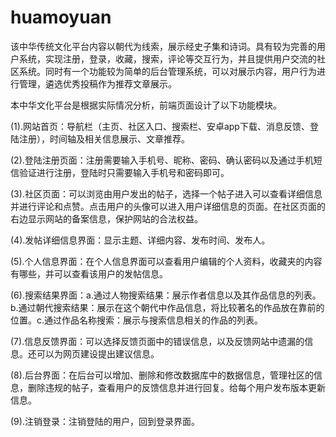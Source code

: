 # huamoyuan
该中华传统文化平台内容以朝代为线索，展示经史子集和诗词。具有较为完善的用户系统，实现注册，登录，收藏，搜索，评论等交互行为，并且提供用户交流的社区系统。同时有一个功能较为简单的后台管理系统，可以对展示内容，用户行为进行管理，遴选优秀投稿作为推荐文章展示。

本中华文化平台是根据实际情况分析，前端页面设计了以下功能模块。

(1).网站首页：导航栏（主页、社区入口、搜索栏、安卓app下载、消息反馈、登陆注册），时间轴及相关信息展示、文章推荐。

(2).登陆注册页面：注册需要输入手机号、昵称、密码、确认密码以及通过手机短信验证进行注册，登陆时只需要输入手机号和密码即可。

(3).社区页面：可以浏览由用户发出的帖子，选择一个帖子进入可以查看详细信息并进行评论和点赞。点击用户的头像可以进入用户详细信息的页面。在社区页面的右边显示网站的备案信息，保护网站的合法权益。

(4).发帖详细信息界面：显示主题、详细内容、发布时间、发布人。

(5).个人信息界面：在个人信息界面可以查看用户编辑的个人资料，收藏夹的内容有哪些，并可以查看该用户的发帖信息。

(6).搜索结果界面：a.通过人物搜索结果：展示作者信息以及其作品信息的列表。b.通过朝代搜索结果：展示在这个朝代中作品信息，将比较著名的作品放在靠前的位置。c.通过作品名称搜索：展示与搜索信息相关的作品的列表。

(7).信息反馈界面：可以选择反馈页面中的错误信息，以及反馈网站中遗漏的信息。还可以为网页建设提出建议信息。

(8).后台界面：在后台可以增加、删除和修改数据库中的数据信息，管理社区的信息，删除违规的帖子，查看用户的反馈信息并进行回复。给每个用户发布版本更新信息。

(9).注销登录：注销登陆的用户，回到登录界面。

